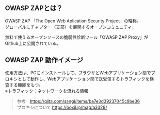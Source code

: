 ## OWASP ZAPとは？
OWASP ZAP 「The Open Web Aplication Security Project」の略称。  
グローバルにチャプター（支部）を展開するオープンコミュニティ。  
  
無料で使えるオープンソースの脆弱性診断ツール「OWASP ZAP Proxy」がGithub上に公開されている。  

## OWASP ZAP 動作イメージ
使用方法は、PCにインストールして、ブラウザとWebアプリケーション間でプロキシとして動作し、Webアプリケーション間で送受信するトラフィックを検査する機能をもつ。  
※トラフィック：ネットワークを流れる情報  

>参考　https://qiita.com/sangi/items/ba7e3d39237045c9be36  
>プロキシについて https://boxil.jp/mag/a3028/
  


